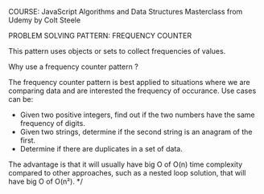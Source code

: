 COURSE: JavaScript Algorithms and Data Structures Masterclass from Udemy by Colt Steele

PROBLEM SOLVING PATTERN: FREQUENCY COUNTER

This pattern uses objects or sets to collect frequencies of values.

Why use a frequency counter pattern ?

The frequency counter pattern is best applied to situations where we are comparing data and are interested the frequency of occurance. Use cases can be:
* Given two positive integers, find out if the two numbers have the same frequency of digits.
* Given two strings, determine if the second string is an anagram of the first.
* Determine if there are duplicates in a set of data.

The advantage is that it will usually have big O of O(n) time complexity compared to other approaches, such as a nested loop solution, that will have big O of O(n²). */

